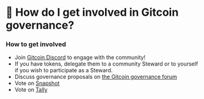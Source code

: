 # 🏢 How do I get involved in Gitcoin governance?

### How to get involved

* Join [Gitcoin Discord](http://discord.gg/gitcoin) to engage with the community!
* If you have tokens, delegate them to a community Steward or to yourself if you wish to participate as a Steward.
* Discuss governance proposals on [the Gitcoin governance forum](https://gov.gitcoin.co)
* Vote on [Snapshot](https://snapshot.org/#/gitcoin)
* Vote on [Tally](https://www.withtally.com/governance/gitcoin)
